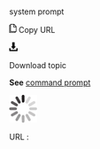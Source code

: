 # 

system prompt

![Copy URL](media/system-prompt/Copy.png)
Copy URL

![Download](media/system-prompt/Download.png)

Download topic

**See** [command prompt](https://worldready.cloudapp.net/Styleguide/Read?id=2700&topicid=33562)

![In progress](media/system-prompt/activity-large.gif)

URL :
